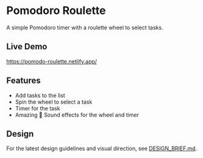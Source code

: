 # Pomodoro Roulette

A simple Pomodoro timer with a roulette wheel to select tasks.

## Live Demo
https://pomodo-roulette.netlify.app/

## Features

- Add tasks to the list
- Spin the wheel to select a task
- Timer for the task
- Amazing :tada: Sound effects for the wheel and timer

## Design

For the latest design guidelines and visual direction, see [DESIGN_BRIEF.md](./DESIGN_BRIEF.md).
